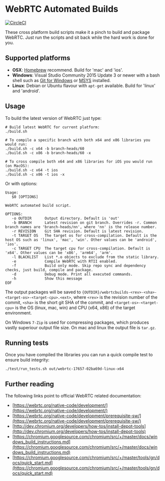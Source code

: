 # WebRTC Automated Builds

[![CircleCI](https://circleci.com/gh/sourcey/webrtcbuilds.svg?style=svg)](https://circleci.com/gh/sourcey/webrtcbuilds)

These cross platform build scripts make it a pinch to build and package WebRTC.
Just run the scripts and sit back while the hard work is done for you.

## Supported platforms

* **OSX**: [Homebrew](http://brew.sh/) recommend. Build for 'mac' and 'ios'.
* **Windows**: Visual Studio Community 2015 Update 3 or newer
with a bash shell such as [Git for Windows](https://msysgit.github.io) or [MSYS](http://www.mingw.org/wiki/msys)
installed.
* **Linux**: Debian or Ubuntu flavour with `apt-get` available. Build for 'linux' and 'android'.

## Usage

To build the latest version of WebRTC just type:

```
# Build latest WebRTC for current platform:
./build.sh

# To compile a specific branch with both x64 and x86 libraries you would run:
./build.sh -c x64 -b branch-heads/60
./build.sh -c x86 -b branch-heads/60 -x

# To cross compile both x64 and x86 libraries for iOS you would run (on MacOS):
./build.sh -c x64 -t ios
./build.sh -c x86 -t ios -x
```

Or with options:

```
Usage:
   $0 [OPTIONS]

WebRTC automated build script.

OPTIONS:
   -o OUTDIR      Output directory. Default is 'out'
   -b BRANCH      Latest revision on git branch. Overrides -r. Common branch names are 'branch-heads/nn', where 'nn' is the release number.
   -r REVISION    Git SHA revision. Default is latest revision.
   -t TARGET OS   The target os for cross-compilation. Default is the host OS such as 'linux', 'mac', 'win'. Other values can be 'android', 'ios'.
   -c TARGET CPU  The target cpu for cross-compilation. Default is 'x64'. Other values can be 'x86', 'arm64', 'arm'.
   -l BLACKLIST   List *.o objects to exclude from the static library.
   -e             Compile WebRTC with RTII enabled.
   -f             Build only mode. Skip repo sync and dependency checks, just build, compile and package.
   -d             Debug mode. Print all executed commands.
   -h             Show this message
EOF
```

The output packages will be saved to `{OUTDIR}/webrtcbuilds-<rev>-<sha>-<target-os>-<target-cpu>.<ext>`, where `<rev>` is the revision number of the commit, `<sha>` is the short git SHA
of the commit, and `<target-os>-<target-cpu>` is the OS (linux, mac, win) and CPU (x64, x86) of the target environment.

On Windows `7-Zip` is used for compressing packages, which produces vastly superiour output file size. On mac and linux the output file is `tar.gz`.

## Running tests

Once you have compiled the libraries you can run a quick compile test to ensure build integrity:

```
./test/run_tests.sh out/webrtc-17657-02ba69d-linux-x64
```

## Further reading

The following links point to official WebRTC related documentation:

* [https://webrtc.org/native-code/development/](https://webrtc.org/native-code/development/)
* [https://webrtc.org/native-code/development/prerequisite-sw/](https://webrtc.org/native-code/development/prerequisite-sw/)
* [http://dev.chromium.org/developers/how-tos/install-depot-tools](http://dev.chromium.org/developers/how-tos/install-depot-tools)
* [https://chromium.googlesource.com/chromium/src/+/master/docs/windows_build_instructions.md](https://chromium.googlesource.com/chromium/src/+/master/docs/windows_build_instructions.md)
* [https://chromium.googlesource.com/chromium/src/+/master/tools/gn/docs/quick_start.md](https://chromium.googlesource.com/chromium/src/+/master/tools/gn/docs/quick_start.md)
